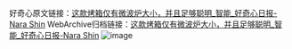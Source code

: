好奇心原文链接：[这款烤箱仅有微波炉大小，并且足够聪明_智能_好奇心日报-Nara Shin](https://www.qdaily.com/articles/10906.html)
WebArchive归档链接：[这款烤箱仅有微波炉大小，并且足够聪明_智能_好奇心日报-Nara Shin](http://web.archive.org/web/20160802194719/http://www.qdaily.com/articles/10906.html)
![image](http://ww3.sinaimg.cn/large/007d5XDply1g3wcexstrxj30u057vnpd)